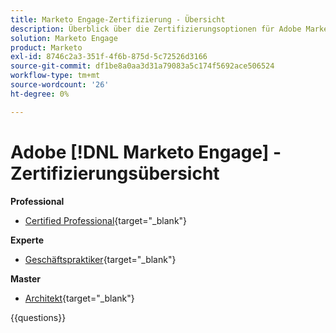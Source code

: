 ```yaml
---
title: Marketo Engage-Zertifizierung - Übersicht
description: Überblick über die Zertifizierungsoptionen für Adobe Marketo Engage
solution: Marketo Engage
product: Marketo
exl-id: 8746c2a3-351f-4f6b-875d-5c72526d3166
source-git-commit: df1be8a0aa3d31a79083a5c174f5692ace506524
workflow-type: tm+mt
source-wordcount: '26'
ht-degree: 0%

---
```


# Adobe [!DNL Marketo Engage] - Zertifizierungsübersicht

**Professional**

* [Certified Professional](https://certification.adobe.com/certification/engage-professional){target="_blank"} <!--AD0-E555-->

**Experte**

* [Geschäftspraktiker](https://certification.adobe.com/certification/marketo-engage-business-practitioner-expert){target="_blank"} <!--AD0-E559-->

**Master**

* [Architekt](https://certification.adobe.com/certification/marketo-engage-architect-master){target="_blank"} <!--AD0-E560-->

{{questions}}

